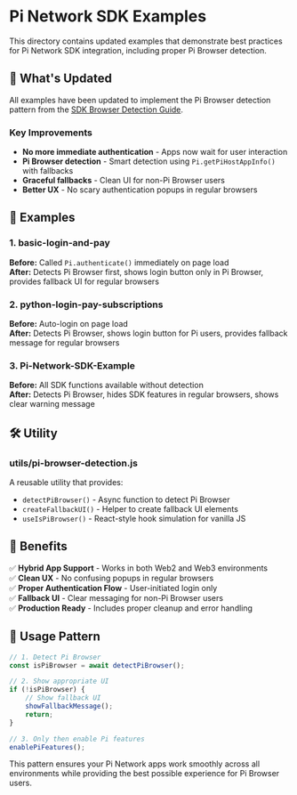 # Pi Network SDK Examples

This directory contains updated examples that demonstrate best practices for Pi Network SDK integration, including proper Pi Browser detection.

## 🔄 What's Updated

All examples have been updated to implement the Pi Browser detection pattern from the [SDK Browser Detection Guide](../guides/sdk-browser-detection.md).

### Key Improvements

- **No more immediate authentication** - Apps now wait for user interaction
- **Pi Browser detection** - Smart detection using `Pi.getPiHostAppInfo()` with fallbacks
- **Graceful fallbacks** - Clean UI for non-Pi Browser users
- **Better UX** - No scary authentication popups in regular browsers

## 📁 Examples

### 1. basic-login-and-pay
**Before:** Called `Pi.authenticate()` immediately on page load  
**After:** Detects Pi Browser first, shows login button only in Pi Browser, provides fallback UI for regular browsers

### 2. python-login-pay-subscriptions  
**Before:** Auto-login on page load  
**After:** Detects Pi Browser, shows login button for Pi users, provides fallback message for regular browsers

### 3. Pi-Network-SDK-Example
**Before:** All SDK functions available without detection  
**After:** Detects Pi Browser, hides SDK features in regular browsers, shows clear warning message

## 🛠️ Utility

### utils/pi-browser-detection.js
A reusable utility that provides:
- `detectPiBrowser()` - Async function to detect Pi Browser
- `createFallbackUI()` - Helper to create fallback UI elements  
- `useIsPiBrowser()` - React-style hook simulation for vanilla JS

## 🎯 Benefits

✅ **Hybrid App Support** - Works in both Web2 and Web3 environments  
✅ **Clean UX** - No confusing popups in regular browsers  
✅ **Proper Authentication Flow** - User-initiated login only  
✅ **Fallback UI** - Clear messaging for non-Pi Browser users  
✅ **Production Ready** - Includes proper cleanup and error handling

## 🚀 Usage Pattern

```javascript
// 1. Detect Pi Browser
const isPiBrowser = await detectPiBrowser();

// 2. Show appropriate UI
if (!isPiBrowser) {
    // Show fallback UI
    showFallbackMessage();
    return;
}

// 3. Only then enable Pi features
enablePiFeatures();
```

This pattern ensures your Pi Network apps work smoothly across all environments while providing the best possible experience for Pi Browser users.